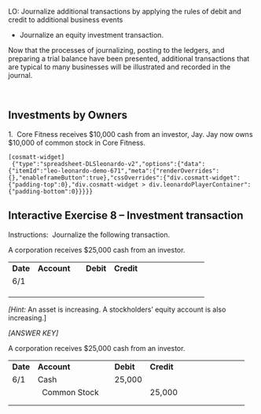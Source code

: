 LO: Journalize additional transactions by applying the rules of debit and credit to additional business events

  - Journalize an equity investment transaction.

Now that the processes of journalizing, posting to the ledgers, and preparing a trial balance have been presented, additional transactions that are typical to many businesses will be illustrated and recorded in the journal.

  

## Investments by Owners

1.  Core Fitness receives $10,000 cash from an investor, Jay. Jay now owns $10,000 of common stock in Core Fitness.

```
[cosmatt-widget]
 {"type":"spreadsheet-DLSleonardo-v2","options":{"data":{"itemId":"leo-leonardo-demo-671","meta":{"renderOverrides":{},"enableframeButton":true},"cssOverrides":{"div.cosmatt-widget":{"padding-top":0},"div.cosmatt-widget > div.leonardoPlayerContainer":{"padding-bottom":0}}}}} 
```

## Interactive Exercise 8 – Investment transaction

Instructions:  Journalize the following transaction.

A corporation receives $25,000 cash from an investor.

<table>
<tbody>
<tr class="odd">
<td><strong>Date</strong></td>
<td><strong>Account</strong></td>
<td></td>
<td><strong>Debit</strong></td>
<td><strong>Credit</strong></td>
<td></td>
<td></td>
<td></td>
<td></td>
<td></td>
<td></td>
<td></td>
<td></td>
</tr>
<tr class="even">
<td>6/1</td>
<td></td>
<td></td>
<td></td>
<td></td>
<td></td>
<td></td>
</tr>
<tr class="odd">
<td></td>
<td></td>
<td></td>
<td></td>
<td></td>
<td></td>
<td></td>
</tr>
<tr class="even">
<td></td>
<td></td>
<td></td>
<td></td>
<td></td>
<td></td>
<td></td>
</tr>
<tr class="odd">
<td></td>
<td></td>
<td></td>
<td></td>
<td></td>
<td></td>
<td></td>
</tr>
</tbody>
</table>

*\[Hint:* An asset is increasing. A stockholders’ equity account is also increasing.\]

*\[ANSWER KEY\]*

A corporation receives $25,000 cash from an investor.

<table>
<tbody>
<tr class="odd">
<td><strong>Date</strong></td>
<td><strong>Account</strong></td>
<td></td>
<td><strong>Debit</strong></td>
<td><strong>Credit</strong></td>
<td></td>
<td></td>
<td></td>
<td></td>
<td></td>
<td></td>
<td></td>
<td></td>
</tr>
<tr class="even">
<td>6/1</td>
<td>Cash</td>
<td></td>
<td>25,000</td>
<td></td>
<td></td>
<td></td>
</tr>
<tr class="odd">
<td></td>
<td>  Common Stock</td>
<td></td>
<td></td>
<td>25,000</td>
<td></td>
<td></td>
</tr>
<tr class="even">
<td></td>
<td></td>
<td></td>
<td></td>
<td></td>
<td></td>
<td></td>
</tr>
<tr class="odd">
<td></td>
<td></td>
<td></td>
<td></td>
<td></td>
<td></td>
<td></td>
</tr>
</tbody>
</table>

